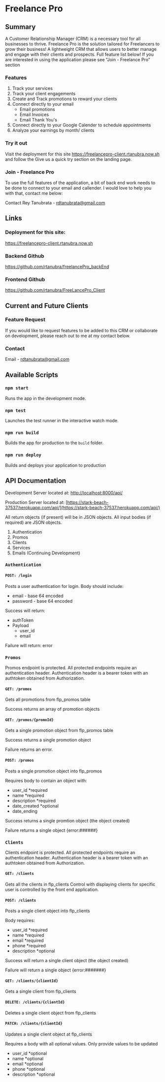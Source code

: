 # Freelance Pro

## Summary
A Customer Relationship Manager (CRM) is a necessary tool for all businesses to thrive. Freelance Pro is the solution tailored for Freelancers to grow their business! A lightweight CRM that allows users to better manage and engage with their clients and prospects. Full feature list below! If you are interested in using the application please see "Join - Freelance Pro" section

### Features
<ol>
    <li>Track your services</li>
    <li>Track your client engagements</li>
    <li>Create and Track promotions to reward your clients</li>
    <li>Connect directly to your email
        <ul>
            <li>Email promotions</li>
            <li>Email Invoices</li>
            <li>Email Thank You's</li>
        </ul>
    </li>
    <li>Connect directly to your Google Calender to schedule appointments </li>
    <li>Analyze your earnings by month/ clients</li>
</ol>

### Try it out
Visit the deployment for this site https://freelancepro-client.rtanubra.now.sh and follow the Give us a quick try section on the landing page.

### Join - Freelance Pro
To use the full features of the application, a bit of back end work needs to be done to connect to your email and callender. I would love to help you with that, contact me below:

Contact Rey Tanubrata - rdtanubrata@gmail.com

## Links

### Deployment for this site:
https://freelancepro-client.rtanubra.now.sh

### Backend Github
https://github.com/rtanubra/freelancePro_backEnd

### Frontend Github
https://github.com/rtanubra/FreeLancePro_Client

## Current and Future Clients

### Feature Request
If you would like to request features to be added to this CRM or collaborate on development, please reach out to me at my contact below.

### Contact
Email - rdtanubrata@gmail.com

## Available Scripts
### `npm start`
Runs the app in the development mode.<br>
### `npm test`
Launches the test runner in the interactive watch mode.<br>
### `npm run build`
Builds the app for production to the `build` folder.<br>
### `npm run deploy`
Builds and deploys your application to production<br>

## API Documentation

Development Server located at: [http://localhost:8000/api/](http://localhost:8000/api/)

Production Server located at: [https://stark-beach-37537.herokuapp.com/api/](https://stark-beach-37537.herokuapp.com/api/)

All return objects (if present) will be in JSON objects. All input bodies (if required) are JSON objects.

<ol>
    <li>Authentication</li>
    <li>Promos</li>
    <li>Clients</li>
    <li>Services</li>
    <li>Emails (Continuing Development)</li>
</ol>

### `Authentication`

#### `POST: /login`

Posts a user authentication for login. 
Body should include:

<ul>
    <li>email - base 64 encoded</li>
    <li>password - base 64 encoded</li>
</ul>

Success will return:
<ul>
    <li>authToken</li>
    <li>Payload
        <ul>
            <li>user_id</li>
            <li>email</li>
        </ul>
    </li>
</ul>

Failure will return:
error

### `Promos`

Promos endpoint is protected. All protected endpoints require an authentication header. Authentication header is a bearer token with an authtoken obtained from Authorization.

#### `GET: /promos`

Gets all promotions from flp_promos table

Success returns an array of promotion objects

#### `GET: /promos/{promoId}`

Gets a single promotion object from flp_promos table

Success returns a single promotion object

Failure returns an error.

#### `POST: /promos`

Posts a single promotion object into flp_promos

Requires body to contain an object with:
<ul>
    <li>user_id *required</li>
    <li>name *required</li>
    <li>description *required</li>
    <li>date_created *optional</li>
    <li>date_ending</li>
</ul>

Success returns a single promtion object (the object created)

Failure returns a single object {error:######}

### `Clients`

Clients endpoint is protected. All protected endpoints require an authentication header. Authentication header is a bearer token with an authtoken obtained from Authorization.

#### `GET: /clients`

Gets all the clients in flp_clients
Control with displaying clients for specific user is controlled by the front end application.  

#### `POST: /clients`

Posts a single client object into flp_clients

Body requires:

<ul>
    <li>user_id *required</li>
    <li>name *required</li>
    <li>email *required</li>
    <li>phone *required</li>
    <li>description *optional</li>
</ul>

Success will return a single client object (the object created)

Failure will return a single object {error:#######}

#### `GET: /clients/{clientId}`

Gets a single client from flp_clients

#### `DELETE: /clients/{clientId}`

Deletes a single client object from flp_clients

#### `PATCH: /clients/{clientId}`

Updates a single client object at flp_clients

Requires a body with all optional values. Only provide values to be updated

<ul>
    <li>user_id *optional</li>
    <li>name *optional</li>
    <li>email *optional</li>
    <li>phone *optional</li>
    <li>description *optional</li>
</ul>